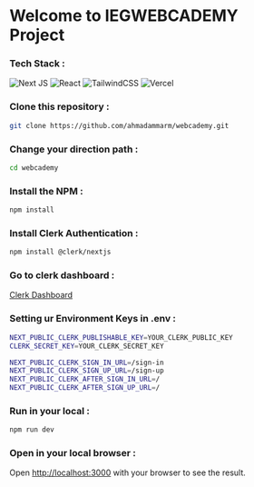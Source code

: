 # Welcome to IEGWEBCADEMY Project

<h3>Tech Stack :</h3>

![Next JS](https://img.shields.io/badge/Next-black?style=for-the-badge&logo=next.js&logoColor=white) ![React](https://img.shields.io/badge/react-%2320232a.svg?style=for-the-badge&logo=react&logoColor=%2361DAFB) ![TailwindCSS](https://img.shields.io/badge/tailwindcss-%2338B2AC.svg?style=for-the-badge&logo=tailwind-css&logoColor=white) ![Vercel](https://img.shields.io/badge/vercel-%23000000.svg?style=for-the-badge&logo=vercel&logoColor=white)

<h3>Clone this repository :</h3>

```bash
git clone https://github.com/ahmadammarm/webcademy.git
```

<h3>Change your direction path :</h3>

```bash
cd webcademy
```

<h3>Install the NPM :</h3>

```bash
npm install
```

<h3>Install Clerk Authentication :</h3>

```bash
npm install @clerk/nextjs
```

<h3>Go to clerk dashboard :</h3>

[Clerk Dashboard](https://dashboard.clerk.com)

<h3>Setting ur Environment Keys in .env :</h3>

```bash
NEXT_PUBLIC_CLERK_PUBLISHABLE_KEY=YOUR_CLERK_PUBLIC_KEY
CLERK_SECRET_KEY=YOUR_CLERK_SECRET_KEY

NEXT_PUBLIC_CLERK_SIGN_IN_URL=/sign-in
NEXT_PUBLIC_CLERK_SIGN_UP_URL=/sign-up
NEXT_PUBLIC_CLERK_AFTER_SIGN_IN_URL=/
NEXT_PUBLIC_CLERK_AFTER_SIGN_UP_URL=/
```

<h3>Run in your local :</h3>

```bash
npm run dev
```

<h3>Open in your local browser :</h3>

Open [http://localhost:3000](http://localhost:3000) with your browser to see the result.

